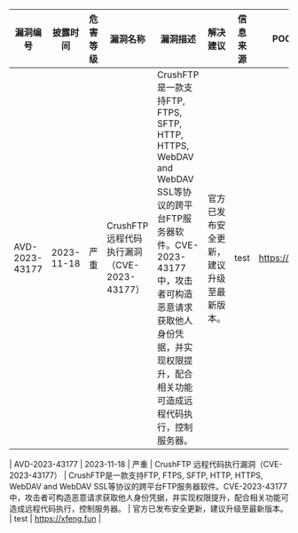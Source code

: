| 漏洞编号 | 披露时间 | 危害等级 | 漏洞名称 | 漏洞描述 | 解决建议 | 信息来源 | POC&EXP |
| -------- | -------- | -------- | -------- | -------- | -------- | -------- | ------- |
|    AVD-2023-43177     |     2023-11-18     | 严重        |    CrushFTP 远程代码执行漏洞（CVE-2023-43177）     |     CrushFTP是一款支持FTP, FTPS, SFTP, HTTP, HTTPS, WebDAV and WebDAV SSL等协议的跨平台FTP服务器软件。CVE-2023-43177 中，攻击者可构造恶意请求获取他人身份凭据，并实现权限提升，配合相关功能可造成远程代码执行，控制服务器。     |     官方已发布安全更新，建议升级至最新版本。    |   test       |    https://xfeng.fun    |





|    AVD-2023-43177     |     2023-11-18     | 严重        |    CrushFTP 远程代码执行漏洞（CVE-2023-43177）     |     CrushFTP是一款支持FTP, FTPS, SFTP, HTTP, HTTPS, WebDAV and WebDAV SSL等协议的跨平台FTP服务器软件。CVE-2023-43177 中，攻击者可构造恶意请求获取他人身份凭据，并实现权限提升，配合相关功能可造成远程代码执行，控制服务器。     |     官方已发布安全更新，建议升级至最新版本。    |   test       |    https://xfeng.fun    |
